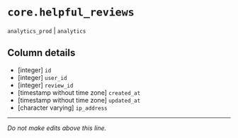 # `core.helpful_reviews`
`analytics_prod` | `analytics`

## Column details
* [integer]   `id`
* [integer]   `user_id`
* [integer]   `review_id`
* [timestamp without time zone] `created_at`
* [timestamp without time zone] `updated_at`
* [character varying] `ip_address`

-------------------------------------------------------------------------------
*Do not make edits above this line.*
